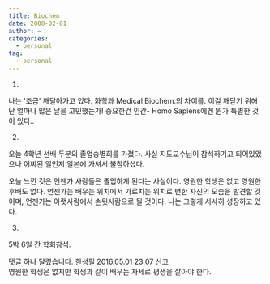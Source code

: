```yaml
---
title: Biochem
date: 2008-02-01
author: ~
categories:
  - personal
tag:
  - personal
---
```




1.

나는 '조금' 깨달아가고 있다.
화학과 Medical Biochem.의 차이를.
이걸 깨닫기 위해 난 얼마나 많은 날을 고민했는가!
중요한건 인간- 
Homo Sapiens에겐 뭔가 특별한 것이 있다..


2.

오늘 4학년 선배 두분의 졸업송별회를 가졌다. 사실 지도교수님이 참석하기고 되어있었으나 어찌된 일인지 일본에 가셔서 불참하셨다.

오늘 느낀 것은 언젠가 사람들은 졸업하게 된다는 사실이다. 영원한 학생은 없고 영원한 후배도 없다. 언젠가는 배우는 위치에서 가르치는 위치로 변한 자신의 모습을 발견할 것이며, 언젠가는 아랫사람에서 손윗사람으로 될 것이다. 나는 그렇게 서서히 성장하고 있다.


3.

5박 6일 간 학회참석.


 댓글 하나 달렸습니다.
한성필 2016.05.01 23:07 신고   
영원한 학생은 없지만 학생과 같이 배우는 자세로 평생을 살아야 한다.




